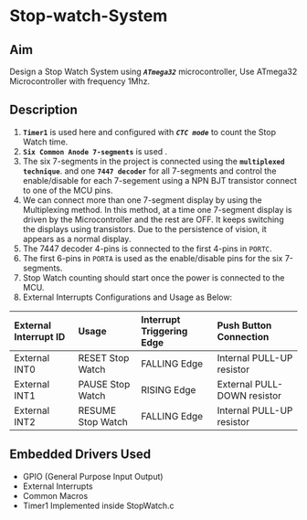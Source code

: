 # Stop-watch-System

## Aim
Design a Stop Watch System using ***`ATmega32`*** microcontroller, 
Use ATmega32 Microcontroller with frequency 1Mhz.


## Description

1. **`Timer1`** is used here and configured with ***`CTC mode`*** to count the Stop Watch time.
2. **`Six Common Anode 7-segments`** is used .
3. The six 7-segments in the project is connected using the **`multiplexed technique`**. and one **`7447 decoder`** for all 7-segments and control the enable/disable for each 7-segement using a NPN BJT transistor connect to one of the MCU pins.
4. We can connect more than one 7-segment display by using the Multiplexing method. In this method, at a time one 7-segment display is driven by the Microcontroller and the rest are OFF. It keeps switching the displays using transistors. Due to the persistence of vision, it appears as a normal display.
5. The 7447 decoder 4-pins is connected to the first 4-pins in `PORTC`.
6. The first 6-pins in `PORTA` is used as the enable/disable pins for the six 7-segments.
7. Stop Watch counting should start once the power is connected to the MCU.
8. External Interrupts Configurations and Usage as Below:

| External Interrupt ID | Usage  | Interrupt Triggering Edge  | Push Button Connection          |
| :---                  | :--- |     :---        |          :---                   |
| External INT0         | RESET Stop Watch | FALLING Edge    | Internal PULL-UP resistor       |
| External INT1         | PAUSE Stop Watch | RISING Edge     | External PULL-DOWN resistor     |
| External INT2         | RESUME Stop Watch| FALLING Edge    | Internal PULL-UP resistor       |

## Embedded Drivers Used

- GPIO (General Purpose Input Output)
- External Interrupts 
- Common Macros 
- Timer1 Implemented inside StopWatch.c
